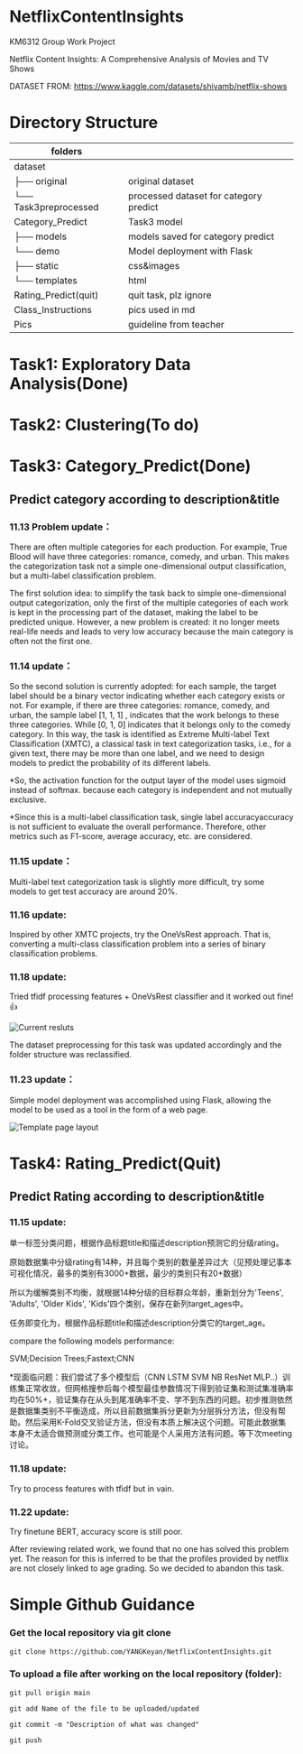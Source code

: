 # NetflixContentInsights
KM6312 Group Work Project

Netflix Content Insights: A Comprehensive Analysis of Movies and TV Shows

DATASET FROM: https://www.kaggle.com/datasets/shivamb/netflix-shows

# Directory Structure
| folders               |                   |
|-----------------------|-------------------|
| dataset               |                     |
| ├── original          | original dataset   |
| └── Task3preprocessed | processed dataset for category predict |
| Category_Predict      | Task3 model       | 
| ├── models          | models saved for category predict |
| └── demo            | Model deployment with Flask  |
|	├── static      | css&images |
|	└── templates      | html |
| Rating_Predict(quit)    | quit task, plz ignore |
| Class_Instructions      | pics used in md |
| Pics          | guideline from teacher |
# Task1: Exploratory Data Analysis(Done)
# Task2: Clustering(To do)
# Task3: Category_Predict(Done)
## Predict category according to description&title

### 11.13 Problem update：

There are often multiple categories for each production. For example, True Blood will have three categories: romance, comedy, and urban. This makes the categorization task not a simple one-dimensional output classification, but a multi-label classification problem.

The first solution idea: to simplify the task back to simple one-dimensional output categorization, only the first of the multiple categories of each work is kept in the processing part of the dataset, making the label to be predicted unique. However, a new problem is created: it no longer meets real-life needs and leads to very low accuracy because the main category is often not the first one.

### 11.14 update：

So the second solution is currently adopted: for each sample, the target label should be a binary vector indicating whether each category exists or not. For example, if there are three categories: romance, comedy, and urban, the sample label [1, 1, 1] , indicates that the work belongs to these three categories. While [0, 1, 0] indicates that it belongs only to the comedy category. In this way, the task is identified as Extreme Multi-label Text Classification (XMTC), a classical task in text categorization tasks, i.e., for a given text, there may be more than one label, and we need to design models to predict the probability of its different labels.

*So, the activation function for the output layer of the model uses sigmoid instead of softmax. because each category is independent and not mutually exclusive.

*Since this is a multi-label classification task, single label accuracyaccuracy is not sufficient to evaluate the overall performance. Therefore, other metrics such as F1-score, average accuracy, etc. are considered.

### 11.15 update：

Multi-label text categorization task is slightly more difficult, try some models to get test accuracy are around 20%.

### 11.16 update:

Inspired by other XMTC projects, try the OneVsRest approach. That is, converting a multi-class classification problem into a series of binary classification problems.

### 11.18 update:

Tried tfidf processing features + OneVsRest classifier and it worked out fine!👍

![Current resluts](Pics/task3result.png)

The dataset preprocessing for this task was updated accordingly and the folder structure was reclassified.

### 11.23 update：

Simple model deployment was accomplished using Flask, allowing the model to be used as a tool in the form of a web page.

![Template page layout](Pics/demo.png)

# Task4: Rating_Predict(Quit)
## Predict Rating according to description&title
### 11.15 update:

单一标签分类问题，根据作品标题title和描述description预测它的分级rating。

原始数据集中分级rating有14种，并且每个类别的数量差异过大（见预处理记事本可视化情况，最多的类别有3000+数据，最少的类别只有20+数据）

所以为缓解类别不均衡，就根据14种分级的目标群众年龄，重新划分为'Teens', 'Adults', 'Older Kids', 'Kids'四个类别，保存在新列target_ages中。

任务即变化为，根据作品标题title和描述description分类它的target_age。

compare the following models performance:

SVM;Decision Trees;Fastext;CNN

*现面临问题：我们尝试了多个模型后（CNN LSTM SVM NB ResNet MLP..）训练集正常收敛，但网格搜参后每个模型最佳参数情况下得到验证集和测试集准确率均在50%+，验证集存在从头到尾准确率不变、学不到东西的问题。初步推测依然是数据集类别不平衡造成，所以目前数据集拆分更新为分层拆分方法，但没有帮助。然后采用K-Fold交叉验证方法，但没有本质上解决这个问题。可能此数据集本身不太适合做预测或分类工作。也可能是个人采用方法有问题。等下次meeting讨论。

###  11.18 update:

Try to process features with tfidf but in vain.

###  11.22 update:

Try finetune BERT, accuracy score is still poor. 

After reviewing related work, we found that no one has solved this problem yet. The reason for this is inferred to be that the profiles provided by netflix are not closely linked to age grading. So we decided to abandon this task.

# Simple Github Guidance
### Get the local repository via git clone
	git clone https://github.com/YANGKeyan/NetflixContentInsights.git

### To upload a file after working on the local repository (folder):
	git pull origin main

	git add Name of the file to be uploaded/updated

	git commit -m "Description of what was changed"

	git push